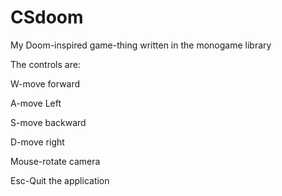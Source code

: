 # CSdoom
My Doom-inspired game-thing written in the monogame library


The controls are:

W-move forward

A-move Left

S-move backward

D-move right

Mouse-rotate camera

Esc-Quit the application

